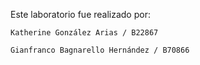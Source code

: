 Este laboratorio fue realizado por:

    Katherine González Arias / B22867
    
    Gianfranco Bagnarello Hernández / B70866
